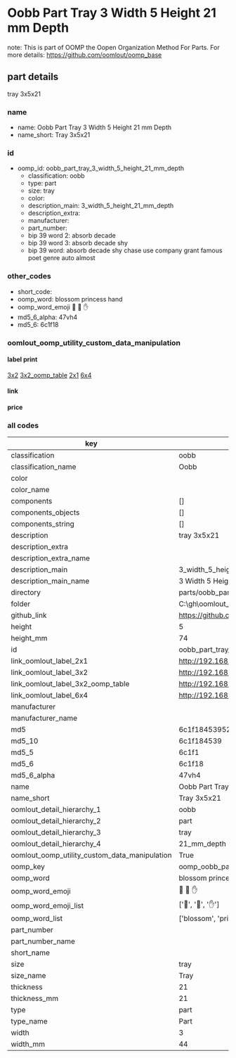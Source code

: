 # Oobb Part Tray 3 Width 5 Height 21 mm Depth  

note: This is part of OOMP the Oopen Organization Method For Parts. For more details: https://github.com/oomlout/oomp_base

##  part details
  



tray 3x5x21



### name
* name: Oobb Part Tray 3 Width 5 Height 21 mm Depth
* name_short: Tray 3x5x21 
### id
* oomp_id: oobb_part_tray_3_width_5_height_21_mm_depth
  * classification: oobb
  * type: part
  * size: tray
  * color: 
  * description_main: 3_width_5_height_21_mm_depth
  * description_extra: 
  * manufacturer: 
  * part_number: 
  * bip 39 word 2: absorb decade
  * bip 39 word 3: absorb decade shy
  * bip 39 word: absorb decade shy chase use company grant famous poet genre auto almost

### other_codes
* short_code: 
* oomp_word: blossom princess hand
* oomp_word_emoji :blossom: :princess: :hand:
* md5_6_alpha: 47vh4
* md5_6: 6c1f18






### oomlout_oomp_utility_custom_data_manipulation
#### label print
[3x2](http://192.168.1.245:1112/?label=oomp%2047vh4)
[3x2_oomp_table](http://192.168.1.108:1112/?label=oomp%2047vh4)
[2x1](http://192.168.1.242:1112/?label=oomp%2047vh4)
[6x4](http://192.168.1.55:1112/?label=oomp%2047vh4)    

#### link

                              

#### price







### all codes 
| key | value |  
| --- | --- |  
| classification | oobb |  
| classification_name | Oobb |  
| color |  |  
| color_name |  |  
| components | [] |  
| components_objects | [] |  
| components_string | [] |  
| description | tray 3x5x21 |  
| description_extra |  |  
| description_extra_name |  |  
| description_main | 3_width_5_height_21_mm_depth |  
| description_main_name | 3 Width 5 Height 21 mm Depth |  
| directory | parts/oobb_part_tray_3_width_5_height_21_mm_depth |  
| folder | C:\gh\oomlout_oobb_version_4_generated_parts\parts\oobb_part_tray_3_width_5_height_21_mm_depth |  
| github_link | https://github.com/oomlout/oomlout_oomp_part_src/tree/main/parts/oobb_part_tray_3_width_5_height_21_mm_depth |  
| height | 5 |  
| height_mm | 74 |  
| id | oobb_part_tray_3_width_5_height_21_mm_depth |  
| link_oomlout_label_2x1 | http://192.168.1.242:1112/?label=oomp%2047vh4 |  
| link_oomlout_label_3x2 | http://192.168.1.245:1112/?label=oomp%2047vh4 |  
| link_oomlout_label_3x2_oomp_table | http://192.168.1.108:1112/?label=oomp%2047vh4 |  
| link_oomlout_label_6x4 | http://192.168.1.55:1112/?label=oomp%2047vh4 |  
| manufacturer |  |  
| manufacturer_name |  |  
| md5 | 6c1f18453952acb4ba77d26b8f0e2006 |  
| md5_10 | 6c1f184539 |  
| md5_5 | 6c1f1 |  
| md5_6 | 6c1f18 |  
| md5_6_alpha | 47vh4 |  
| name | Oobb Part Tray 3 Width 5 Height 21 mm Depth |  
| name_short | Tray 3x5x21  |  
| oomlout_detail_hierarchy_1 | oobb |  
| oomlout_detail_hierarchy_2 | part |  
| oomlout_detail_hierarchy_3 | tray |  
| oomlout_detail_hierarchy_4 | 21_mm_depth |  
| oomlout_oomp_utility_custom_data_manipulation | True |  
| oomp_key | oomp_oobb_part_tray_3_width_5_height_21_mm_depth |  
| oomp_word | blossom princess hand |  
| oomp_word_emoji | :blossom: :princess: :hand: |  
| oomp_word_emoji_list | [':blossom:', ':princess:', ':hand:'] |  
| oomp_word_list | ['blossom', 'princess', 'hand'] |  
| part_number |  |  
| part_number_name |  |  
| short_name |  |  
| size | tray |  
| size_name | Tray |  
| thickness | 21 |  
| thickness_mm | 21 |  
| type | part |  
| type_name | Part |  
| width | 3 |  
| width_mm | 44 |  

